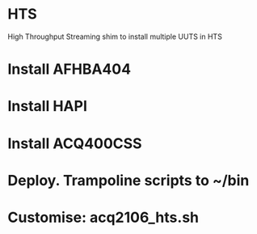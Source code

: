 # HTS
High Throughput Streaming shim to install multiple UUTS in HTS

 # Install AFHBA404
 # Install HAPI
 # Install ACQ400CSS

 # Deploy. Trampoline scripts to ~/bin
 # Customise: acq2106_hts.sh

